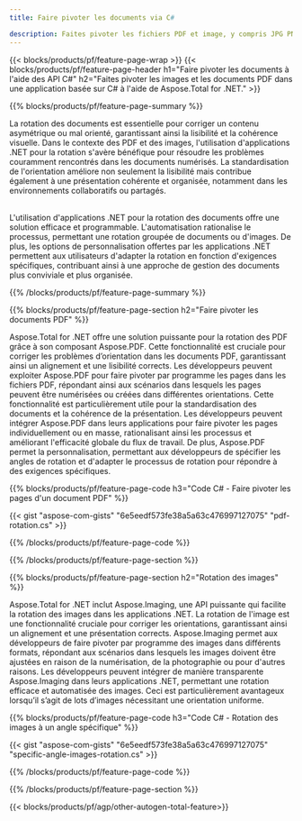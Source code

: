 ```yaml
---
title: Faire pivoter les documents via C# 

description: Faites pivoter les fichiers PDF et image, y compris JPG PNG BMP GIF TIFF SVG via votre application C#.
---
```


{{< blocks/products/pf/feature-page-wrap >}}
{{< blocks/products/pf/feature-page-header h1="Faire pivoter les documents à l'aide des API C#" h2="Faites pivoter les images et les documents PDF dans une application basée sur C# à l'aide de Aspose.Total for .NET." >}}

{{% blocks/products/pf/feature-page-summary %}}

La rotation des documents est essentielle pour corriger un contenu asymétrique ou mal orienté, garantissant ainsi la lisibilité et la cohérence visuelle. Dans le contexte des PDF et des images, l'utilisation d'applications .NET pour la rotation s'avère bénéfique pour résoudre les problèmes couramment rencontrés dans les documents numérisés. La standardisation de l'orientation améliore non seulement la lisibilité mais contribue également à une présentation cohérente et organisée, notamment dans les environnements collaboratifs ou partagés. <br /><br />

L'utilisation d'applications .NET pour la rotation des documents offre une solution efficace et programmable. L'automatisation rationalise le processus, permettant une rotation groupée de documents ou d'images. De plus, les options de personnalisation offertes par les applications .NET permettent aux utilisateurs d'adapter la rotation en fonction d'exigences spécifiques, contribuant ainsi à une approche de gestion des documents plus conviviale et plus organisée.

{{% /blocks/products/pf/feature-page-summary  %}}


{{% blocks/products/pf/feature-page-section  h2="Faire pivoter les documents PDF" %}}

Aspose.Total for .NET offre une solution puissante pour la rotation des PDF grâce à son composant Aspose.PDF. Cette fonctionnalité est cruciale pour corriger les problèmes d’orientation dans les documents PDF, garantissant ainsi un alignement et une lisibilité corrects. Les développeurs peuvent exploiter Aspose.PDF pour faire pivoter par programme les pages dans les fichiers PDF, répondant ainsi aux scénarios dans lesquels les pages peuvent être numérisées ou créées dans différentes orientations. Cette fonctionnalité est particulièrement utile pour la standardisation des documents et la cohérence de la présentation. Les développeurs peuvent intégrer Aspose.PDF dans leurs applications pour faire pivoter les pages individuellement ou en masse, rationalisant ainsi les processus et améliorant l'efficacité globale du flux de travail. De plus, Aspose.PDF permet la personnalisation, permettant aux développeurs de spécifier les angles de rotation et d'adapter le processus de rotation pour répondre à des exigences spécifiques.

{{% blocks/products/pf/feature-page-code h3="Code C# - Faire pivoter les pages d'un document PDF" %}}

{{< gist "aspose-com-gists" "6e5eedf573fe38a5a63c476997127075" "pdf-rotation.cs" >}}

{{% /blocks/products/pf/feature-page-code  %}}

{{% /blocks/products/pf/feature-page-section %}}


{{% blocks/products/pf/feature-page-section  h2="Rotation des images" %}}

Aspose.Total for .NET inclut Aspose.Imaging, une API puissante qui facilite la rotation des images dans les applications .NET. La rotation de l'image est une fonctionnalité cruciale pour corriger les orientations, garantissant ainsi un alignement et une présentation corrects. Aspose.Imaging permet aux développeurs de faire pivoter par programme des images dans différents formats, répondant aux scénarios dans lesquels les images doivent être ajustées en raison de la numérisation, de la photographie ou pour d'autres raisons. Les développeurs peuvent intégrer de manière transparente Aspose.Imaging dans leurs applications .NET, permettant une rotation efficace et automatisée des images. Ceci est particulièrement avantageux lorsqu’il s’agit de lots d’images nécessitant une orientation uniforme. 

{{% blocks/products/pf/feature-page-code h3="Code C# - Rotation des images à un angle spécifique" %}}

{{< gist "aspose-com-gists" "6e5eedf573fe38a5a63c476997127075" "specific-angle-images-rotation.cs" >}}

{{% /blocks/products/pf/feature-page-code  %}}

{{% /blocks/products/pf/feature-page-section %}}

{{< blocks/products/pf/agp/other-autogen-total-feature>}}
